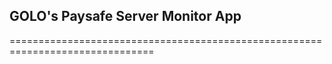 ## GOLO's Paysafe Server Monitor App
===============================================================================


